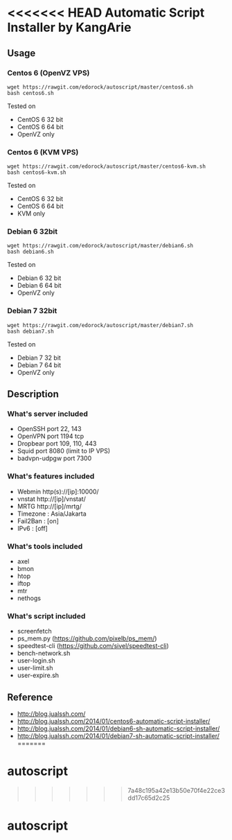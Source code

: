 <<<<<<< HEAD
Automatic Script Installer by KangArie
==========

## Usage
### Centos 6 (OpenVZ VPS)
```
wget https://rawgit.com/edorock/autoscript/master/centos6.sh
bash centos6.sh
```
Tested on
* CentOS 6 32 bit
* CentOS 6 64 bit
* OpenVZ only

### Centos 6 (KVM VPS)
```
wget https://rawgit.com/edorock/autoscript/master/centos6-kvm.sh
bash centos6-kvm.sh
```
Tested on
* CentOS 6 32 bit
* CentOS 6 64 bit
* KVM only

### Debian 6 32bit
```
wget https://rawgit.com/edorock/autoscript/master/debian6.sh
bash debian6.sh
```
Tested on
* Debian 6 32 bit
* Debian 6 64 bit
* OpenVZ only

### Debian 7 32bit
```
wget https://rawgit.com/edorock/autoscript/master/debian7.sh
bash debian7.sh
```
Tested on
* Debian 7 32 bit
* Debian 7 64 bit
* OpenVZ only


## Description

### What's server included
* OpenSSH port 22, 143
* OpenVPN port 1194 tcp
* Dropbear port 109, 110, 443
* Squid port 8080 (limit to IP VPS)
* badvpn-udpgw port 7300

### What's features included
* Webmin http(s)://[ip]:10000/
* vnstat http://[ip]/vnstat/
* MRTG http://[ip]/mrtg/
* Timezone : Asia/Jakarta
* Fail2Ban : [on]
* IPv6     : [off]

### What's tools included
* axel
* bmon
* htop
* iftop
* mtr
* nethogs  

### What's script included
* screenfetch
* ps_mem.py (https://github.com/pixelb/ps_mem/)
* speedtest-cli (https://github.com/sivel/speedtest-cli)
* bench-network.sh
* user-login.sh
* user-limit.sh
* user-expire.sh

## Reference
* http://blog.jualssh.com/
* http://blog.jualssh.com/2014/01/centos6-automatic-script-installer/
* http://blog.jualssh.com/2014/01/debian6-sh-automatic-script-installer/
* http://blog.jualssh.com/2014/01/debian7-sh-automatic-script-installer/
=======
# autoscript
>>>>>>> 7a48c195a42e13b50e70f4e22ce3dd17c65d2c25
# autoscript
